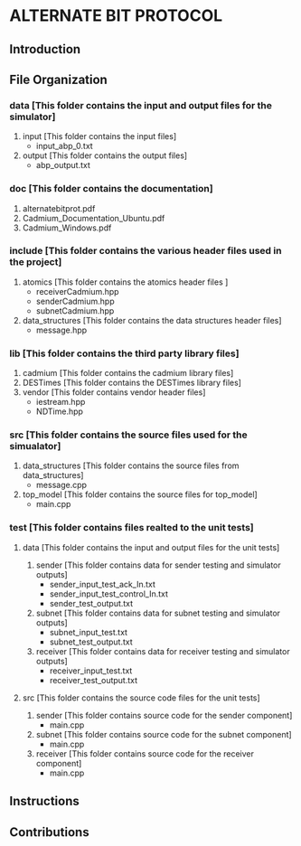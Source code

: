 # ALTERNATE BIT PROTOCOL

## Introduction 

## File Organization

### data [This folder contains the input and output files for the simulator]
1. input [This folder contains the input files]
	- input_abp_0.txt
2. output [This folder contains the output files]
	- abp_output.txt

### doc [This folder contains the documentation]
1. alternatebitprot.pdf
2. Cadmium_Documentation_Ubuntu.pdf
3. Cadmium_Windows.pdf

### include [This folder contains the various header files used in the project]
1. atomics [This folder contains the atomics header files ]
	- receiverCadmium.hpp
	- senderCadmium.hpp
	- subnetCadmium.hpp
2. data_structures [This folder contains the data structures header files]
 	- message.hpp	

### lib [This folder contains the third party library files]
1. cadmium [This folder contains the cadmium library files]
2. DESTimes [This folder contains the DESTimes library files]
3. vendor [This folder contains vendor header files]
	- iestream.hpp
	- NDTime.hpp
	
### src [This folder contains the source files used for the simualator] 
1. data_structures [This folder contains the source files from data_structures]
	- message.cpp
2. top_model [This folder contains the source files for top_model]
	- main.cpp

### test [This folder contains files realted to the unit tests]
1. data [This folder contains the input and output files for the unit tests]
	1. sender [This folder contains data for sender testing and simulator outputs]
		- sender_input_test_ack_In.txt
		- sender_input_test_control_In.txt
		- sender_test_output.txt
	2. subnet [This folder contains data for subnet testing and simulator outputs]
	    - subnet_input_test.txt
	    - subnet_test_output.txt
	3. receiver [This folder contains data for receiver testing and simulator outputs]
	    - receiver_input_test.txt
	    - receiver_test_output.txt


2. src [This folder contains the source code files for the unit tests]
	1. sender [This folder contains source code for the sender component]
		- main.cpp
	2. subnet [This folder contains source code for the subnet component]
		- main.cpp
	3. receiver [This folder contains source code for the receiver component]
		- main.cpp


## Instructions

## Contributions 